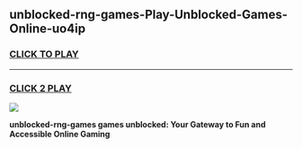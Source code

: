 
## unblocked-rng-games-Play-Unblocked-Games-Online-uo4ip
<h3>
<a href="https://premium76.site?title=unblocked-rng-games&ref=24A">CLICK TO PLAY</a></h3>
<hr>

<h3>
<a href="https://premium76.site?title=unblocked-rng-games&ref=24A">CLICK 2 PLAY</a>
  
</h3>

<a href="https://premium76.site?title=unblocked-rng-games&ref=24A"><img src="https://clearcache.store/games.png"></a>


**unblocked-rng-games games unblocked: Your Gateway to Fun and Accessible Online Gaming**
